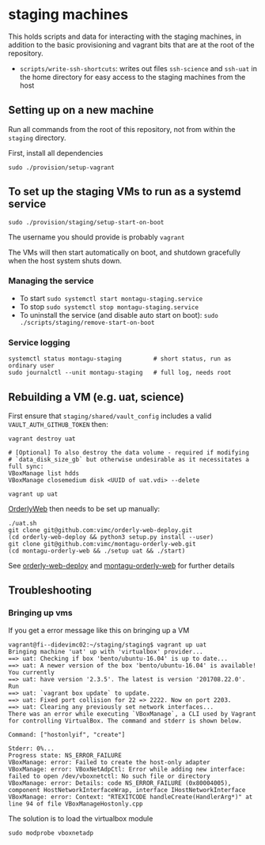 # staging machines

This holds scripts and data for interacting with the staging machines, in addition to the basic provisioning and vagrant bits that are at the root of the repository.

* `scripts/write-ssh-shortcuts`: writes out files `ssh-science` and `ssh-uat` in the home directory for easy access to the staging machines from the host

## Setting up on a new machine

Run all commands from the root of this repository, not from within the `staging` directory.

First, install all dependencies

```
sudo ./provision/setup-vagrant
```

## To set up the staging VMs to run as a systemd service

```
sudo ./provision/staging/setup-start-on-boot
```

The username you should provide is probably `vagrant`

The VMs will then start automatically on boot, and shutdown gracefully when the
host system shuts down.

### Managing the service

* To start `sudo systemctl start montagu-staging.service`
* To stop `sudo systemctl stop montagu-staging.service`
* To uninstall the service (and disable auto start on boot):
  `sudo ./scripts/staging/remove-start-on-boot`

### Service logging

```
systemctl status montagu-staging         # short status, run as ordinary user
sudo journalctl --unit montagu-staging   # full log, needs root
```

## Rebuilding a VM (e.g. uat, science)

First ensure that `staging/shared/vault_config` includes a valid
`VAULT_AUTH_GITHUB_TOKEN` then:

```shell
vagrant destroy uat

# [Optional] To also destroy the data volume - required if modifying
# `data_disk_size_gb` but otherwise undesirable as it necessitates a full sync:
VBoxManage list hdds
VBoxManage closemedium disk <UUID of uat.vdi> --delete

vagrant up uat
```

[OrderlyWeb](https://github.com/vimc/orderly-web/blob/master/ReleaseProcess.md#deploying-to-uat--science--production)
then needs to be set up manually:
```shell
./uat.sh
git clone git@github.com:vimc/orderly-web-deploy.git
(cd orderly-web-deploy && python3 setup.py install --user)
git clone git@github.com:vimc/montagu-orderly-web.git
(cd montagu-orderly-web && ./setup uat && ./start)
```
See [orderly-web-deploy](https://github.com/vimc/orderly-web-deploy) and
[montagu-orderly-web](https://github.com/vimc/montagu-orderly-web) for further
details

## Troubleshooting

### Bringing up vms

If you get a error message like this on bringing up a VM

```
vagrant@fi--didevimc02:~/staging/staging$ vagrant up uat
Bringing machine 'uat' up with 'virtualbox' provider...
==> uat: Checking if box 'bento/ubuntu-16.04' is up to date...
==> uat: A newer version of the box 'bento/ubuntu-16.04' is available! You currently
==> uat: have version '2.3.5'. The latest is version '201708.22.0'. Run
==> uat: `vagrant box update` to update.
==> uat: Fixed port collision for 22 => 2222. Now on port 2203.
==> uat: Clearing any previously set network interfaces...
There was an error while executing `VBoxManage`, a CLI used by Vagrant
for controlling VirtualBox. The command and stderr is shown below.

Command: ["hostonlyif", "create"]

Stderr: 0%...
Progress state: NS_ERROR_FAILURE
VBoxManage: error: Failed to create the host-only adapter
VBoxManage: error: VBoxNetAdpCtl: Error while adding new interface: failed to open /dev/vboxnetctl: No such file or directory
VBoxManage: error: Details: code NS_ERROR_FAILURE (0x80004005), component HostNetworkInterfaceWrap, interface IHostNetworkInterface
VBoxManage: error: Context: "RTEXITCODE handleCreate(HandlerArg*)" at line 94 of file VBoxManageHostonly.cpp
```

The solution is to load the virtualbox module

```
sudo modprobe vboxnetadp
```
